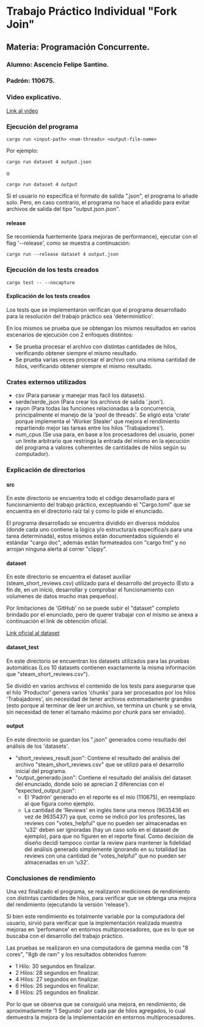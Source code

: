 # Trabajo Práctico Individual "Fork Join" 

## Materia: Programación Concurrente.

### Alumno: Ascencio Felipe Santino.

### Padrón: 110675.

### Video explicativo.

[Link al video](https://drive.google.com/drive/folders/1AwMEUB41e1ugcRlc8IgNJUbbCyO33q3h?usp=drive_link)

### Ejecución del programa

```
cargo run <input-path> <num-threads> <output-file-name>
```

Por ejemplo:

```
cargo run dataset 4 output.json
```

o

```
cargo run dataset 4 output
```

Si el usuario no especifica el formato de salida ".json", el programa lo añade solo. Pero, en caso contrario, el programa no hace el añadido para evitar archivos de salida del tipo "output.json.json".

#### release

Se recomienda fuertemente (para mejoras de performance), ejecutar con el flag '--release', como se muestra a continuación:

```
cargo run --release dataset 4 output.json
```

### Ejecución de los tests creados

```
cargo test -- --nocapture
```

#### Explicación de los tests creados

Los tests que se implementaron verifican que el programa desarrollado para la resolución del trabajo práctico sea 'determinístico'.

En los mismos se prueba que se obtengan los mismos resultados en varios escenarios de ejecución con 2 enfoques distintos:
- Se prueba procesar el archivo con distintas cantidades de hilos, verificando obtener siempre el mismo resultado.
- Se prueba varias veces procesar el archivo con una misma cantidad de hilos, verificando obtener siempre el mismo resultado.

### Crates externos utilizados

- csv (Para parsear y manejar mas facil los datasets).
- serde/serde_json (Para crear los archivos de salida '.json').
- rayon (Para todas las funciones relacionadas a la concurrencia, principalmente el manejo de la 'pool de threads'. Se eligió esta 'crate' porque implementa el 'Worker Stealer' que mejora el rendimiento repartiendo mejor las tareas entre los hilos 'Trabajadores').
- num_cpus (Se usa para, en base a los procesadores del usuario, poner un límite arbitrario que restringa la entrada del mismo en la ejecución del programa a valores coherentes de cantidades de hilos según su computador).

### Explicación de directorios

#### src

En este directorio se encuentra todo el código desarrollado para el funcionamiento del trabajo práctico, exceptuando el "Cargo.toml" que se encuentra en el directorio raíz tal y como lo pide el enunciado.

El programa desarrollado se encuentra dividido en diversos módulos (donde cada uno contiene la lógica y/o estructura/s específica/s para una tarea determinada), estos mismos están documentados siguiendo el estándar "cargo doc", además están formateados con "cargo fmt" y no arrojan ninguna alerta al correr "clippy".

#### dataset

En este directorio se encuentra el dataset auxiliar (steam_short_reviews.csv) utilizado para el desarrollo del proyecto (Esto a fin de, en un inicio, desarrollar y comprobar el funcionamiento con volumenes de datos mucho mas pequeños).

Por limitaciones de 'GitHub' no se puede subir el "dataset" completo brindado por el enunciado, pero de querer trabajar con el mismo se anexa a continuación el link de obtención oficial.

[Link oficial al dataset](https://www.kaggle.com/datasets/najzeko/steam-reviews-2021)

#### dataset_test

En este directorio se encuentran los datasets utilizados para las pruebas automáticas (Los 10 datasets contienen exactamente la misma información que "steam_short_reviews.csv").

Se dividió en varios archivos el contenido de los tests para asegurarse que el hilo 'Productor' genera varios 'chunks' para ser procesados por los hilos 'Trabajadores', sin necesidad de tener archivos extremadamente grandes (esto porque al terminar de leer un archivo, se termina un chunk y se envía, sin necesidad de tener el tamaño máximo por chunk para ser enviado).

#### output

En este directorio se guardan los ".json" generados como resultado del análisis de los 'datasets'.

- "short_reviews_result.json": Contiene el resultado del análisis del archivo "steam_short_reviews.csv" que se utilizó para el desarrollo inicial del programa.
- "output_generado.json": Contiene el resultado del análisis del dataset del enunciado, donde solo se aprecian 2 diferencias con el "expected_output.json":
  - El 'Padrón' generado en el reporte es el mío (110675), en reemplazo al que figura como ejemplo.
  - La cantidad de 'Reviews' en inglés tiene una menos (9635436 en vez de 9635437) ya que, como se indicó por los profesores, las reviews con "votes_helpful" que no pueden ser almacenadas en 'u32' deben ser ignoradas (hay un caso solo en el dataset de ejemplo), para que no figuren en el reporte final. Como decisión de diseño decidí tampoco contar la review para mantener la fidelidad del análisis generado simplemente ignorando en su totalidad las reviews con una cantidad de "votes_helpful" que no pueden ser almacenadas en un 'u32'.

### Conclusiones de rendimiento

Una vez finalizado el programa, se realizaron mediciones de rendimiento con distintas cantidades de hilos, para verificar que se obtenga una mejora del rendimiento (ejecutando la versión 'release').

Si bien este rendimiento es totalmente variable por la computadora del usuario, sirvió para verificar que la implementación realizada muestra mejoras en 'perfomance' en entornos multiprocesadores, que es lo que se buscaba con el desarrollo del trabajo práctico.

Las pruebas se realizaron en una computadora de gamma media con "8 cores", "8gb de ram" y los resultados obtenidos fueron:
- 1 Hilo: 30 segundos en finalizar.
- 2 Hilos: 28 segundos en finalizar.
- 4 Hilos: 27 segundos en finalizar.
- 6 Hilos: 26 segundos en finalizar.
- 8 Hilos: 25 segundos en finalizar.

Por lo que se observa que se consiguió una mejora, en rendimiento, de aproximadamente '1 Segundo' por cada par de hilos agregados, lo cual demuestra la mejora de la implementación en entornos multiprocesadores.
